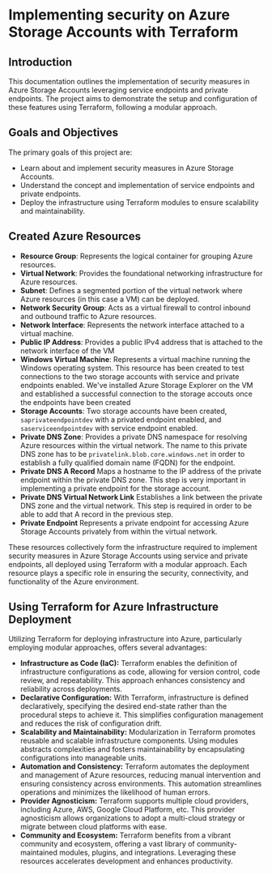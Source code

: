 # Implementing security on Azure Storage Accounts with Terraform
## Introduction
This documentation outlines the implementation of security measures in Azure Storage Accounts leveraging service endpoints and private endpoints. The project aims to demonstrate the setup and configuration of these features using Terraform, following a modular approach.

## Goals and Objectives
The primary goals of this project are:
- Learn about and implement security measures in Azure Storage Accounts.
- Understand the concept and implementation of service endpoints and private endpoints.
- Deploy the infrastructure using Terraform modules to ensure scalability and maintainability.

## Created Azure Resources
- **Resource Group**: Represents the logical container for grouping Azure resources.
- **Virtual Network**: Provides the foundational networking infrastructure for Azure resources.
- **Subnet**: Defines a segmented portion of the virtual network where Azure resources (in this case a VM) can be deployed.
- **Network Security Group**: Acts as a virtual firewall to control inbound and outbound traffic to Azure resources.
- **Network Interface**: Represents the network interface attached to a virtual machine.
- **Public IP Address**: Provides a public IPv4 address that is attached to the network interface of the VM
- **Windows Virtual Machine**: Represents a virtual machine running the Windows operating system. This resource has been created to test connections to the two storage accounts with service and private endpoints enabled. We've installed Azure Storage Explorer on the VM and established a successful connection to the storage accouts once the endpoints have been created
- **Storage Accounts**: Two storage accounts have been created, ```saprivateendpointdev``` with a privated endpoint enabled, and ```saserviceendpointdev``` with service endpoint enabled.
- **Private DNS Zone**: Provides a private DNS namespace for resolving Azure resources within the virtual network. The name to this private DNS zone has to be ```privatelink.blob.core.windows.net``` in order to establish a fully qualified domain name (FQDN) for the endpoint.
- **Private DNS A Record** Maps a hostname to the IP address of the private endpoint within the private DNS zone. This step is very important in implementing a private endpoint for the storage account.
- **Private DNS Virtual Network Link** Establishes a link between the private DNS zone and the virtual network. This step is required in order to be able to add that A record in the previous step.
- **Private Endpoint** Represents a private endpoint for accessing Azure Storage Accounts privately from within the virtual network.

These resources collectively form the infrastructure required to implement security measures in Azure Storage Accounts using service and private endpoints, all deployed using Terraform with a modular approach. Each resource plays a specific role in ensuring the security, connectivity, and functionality of the Azure environment.

## Using Terraform for Azure Infrastructure Deployment
Utilizing Terraform for deploying infrastructure into Azure, particularly employing modular approaches, offers several advantages:
- **Infrastructure as Code (IaC):** Terraform enables the definition of infrastructure configurations as code, allowing for version control, code review, and repeatability. This approach enhances consistency and reliability across deployments.
- **Declarative Configuration:** With Terraform, infrastructure is defined declaratively, specifying the desired end-state rather than the procedural steps to achieve it. This simplifies configuration management and reduces the risk of configuration drift.
- **Scalability and Maintainability:** Modularization in Terraform promotes reusable and scalable infrastructure components. Using modules abstracts complexities and fosters maintainability by encapsulating configurations into manageable units.
- **Automation and Consistency:** Terraform automates the deployment and management of Azure resources, reducing manual intervention and ensuring consistency across environments. This automation streamlines operations and minimizes the likelihood of human errors.
- **Provider Agnosticism:** Terraform supports multiple cloud providers, including Azure, AWS, Google Cloud Platform, etc. This provider agnosticism allows organizations to adopt a multi-cloud strategy or migrate between cloud platforms with ease.
- **Community and Ecosystem:** Terraform benefits from a vibrant community and ecosystem, offering a vast library of community-maintained modules, plugins, and integrations. Leveraging these resources accelerates development and enhances productivity.